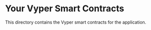 # Your Vyper Smart Contracts

This directory contains the Vyper smart contracts for the application.